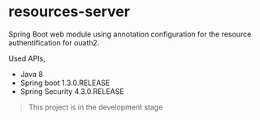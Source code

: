 resources-server
==========================

Spring Boot web module using annotation configuration for the resource authentification for ouath2.

Used APIs,

- Java 8
- Spring boot 1.3.0.RELEASE
- Spring Security 4.3.0.RELEASE

> This project is in the development stage


